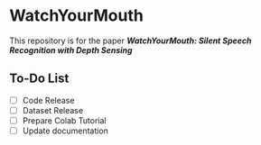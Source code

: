 # WatchYourMouth
This repository is for the paper *__WatchYourMouth: Silent Speech Recognition with Depth Sensing__*

## To-Do List

- [ ] Code Release
- [ ] Dataset Release
- [ ] Prepare Colab Tutorial
- [ ] Update documentation
